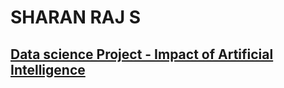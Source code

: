 # SHARAN RAJ S
## [ Data science Project - Impact of Artificial Intelligence](https://github.com/Sharanrajs/Impact-of-Artificial-Intelligence)

